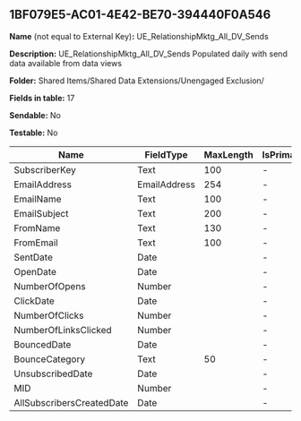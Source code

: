 ## 1BF079E5-AC01-4E42-BE70-394440F0A546

**Name** (not equal to External Key)**:** UE_RelationshipMktg_All_DV_Sends

**Description:** UE_RelationshipMktg_All_DV_Sends Populated daily with send data available from data views

**Folder:** Shared Items/Shared Data Extensions/Unengaged Exclusion/

**Fields in table:** 17

**Sendable:** No

**Testable:** No

| Name | FieldType | MaxLength | IsPrimaryKey | IsNullable | DefaultValue |
| --- | --- | --- | --- | --- | --- |
| SubscriberKey | Text | 100 | - | + |  |
| EmailAddress | EmailAddress | 254 | - | + |  |
| EmailName | Text | 100 | - | + |  |
| EmailSubject | Text | 200 | - | + |  |
| FromName | Text | 130 | - | + |  |
| FromEmail | Text | 100 | - | + |  |
| SentDate | Date |  | - | + |  |
| OpenDate | Date |  | - | + |  |
| NumberOfOpens | Number |  | - | + |  |
| ClickDate | Date |  | - | + |  |
| NumberOfClicks | Number |  | - | + |  |
| NumberOfLinksClicked | Number |  | - | + |  |
| BouncedDate | Date |  | - | + |  |
| BounceCategory | Text | 50 | - | + |  |
| UnsubscribedDate | Date |  | - | + |  |
| MID | Number |  | - | + |  |
| AllSubscribersCreatedDate | Date |  | - | + |  |

